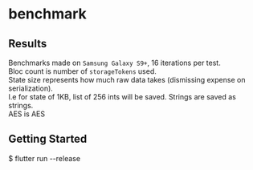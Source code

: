 # benchmark
## Results
Benchmarks made on `Samsung Galaxy S9+`, 16 iterations per test.  
Bloc count is number of `storageTokens` used.  
State size represents how much raw data takes (dismissing expense on serialization).  
I.e for state of 1KB, list of 256 ints will be saved. Strings are saved as strings.  
AES is AES

## Getting Started
$ flutter run --release